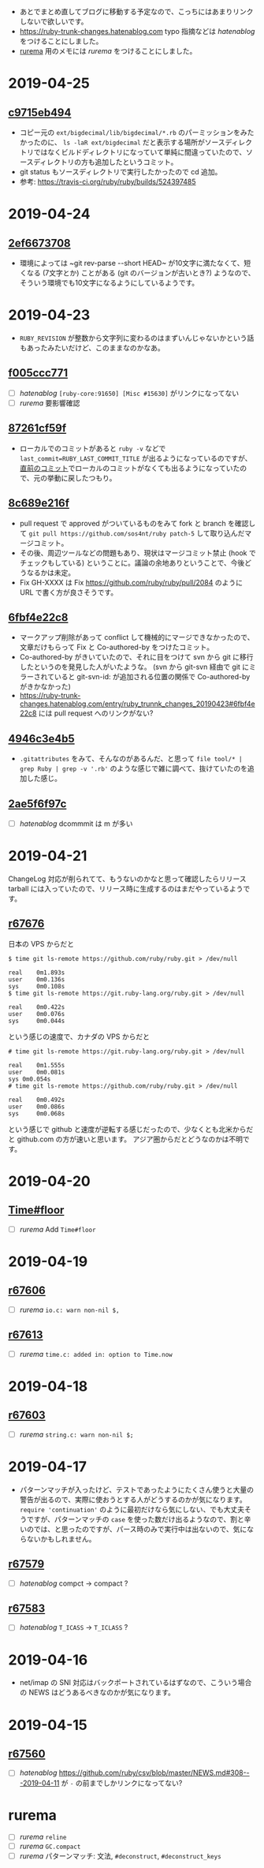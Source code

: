 - あとでまとめ直してブログに移動する予定なので、こっちにはあまりリンクしないで欲しいです。
- <https://ruby-trunk-changes.hatenablog.com> typo 指摘などは *hatenablog* をつけることにしました。
- [rurema](https://github.com/rurema/doctree) 用のメモには *rurema* をつけることにしました。

# 2019-04-25

## [c9715eb494](https://ruby-trunk-changes.hatenablog.com/entry/ruby_trunnk_changes_20190425#c9715eb494)

- コピー元の `ext/bigdecimal/lib/bigdecimal/*.rb` のパーミッションをみたかったのに、 `ls -laR ext/bigdecimal` だと表示する場所がソースディレクトリではなくビルドディレクトリになっていて単純に間違っていたので、ソースディレクトリの方も追加したというコミット。
- git status もソースディレクトリで実行したかったので cd 追加。
- 参考: <https://travis-ci.org/ruby/ruby/builds/524397485>

# 2019-04-24

## [2ef6673708](https://ruby-trunk-changes.hatenablog.com/entry/ruby_trunnk_changes_20190425#2ef6673708)

- 環境によっては ~git rev-parse --short HEAD~ が10文字に満たなくて、短くなる (7文字とか) ことがある (git のバージョンが古いとき?) ようなので、そういう環境でも10文字になるようにしているようです。

# 2019-04-23

- `RUBY_REVISION` が整数から文字列に変わるのはまずいんじゃないかという話もあったみたいだけど、このままなのかなあ。

## [f005ccc771](https://ruby-trunk-changes.hatenablog.com/entry/ruby_trunnk_changes_20190423#f005ccc771)

- [ ] *hatenablog* `[ruby-core:91650] [Misc #15630]` がリンクになってない
- [ ] *rurema* 要影響確認

## [87261cf59f](https://ruby-trunk-changes.hatenablog.com/entry/ruby_trunnk_changes_20190423#87261cf59f)

- ローカルでのコミットがあると `ruby -v` などで `last_commit=RUBY_LAST_COMMIT_TITLE` が出るようになっているのですが、[直前のコミット](https://github.com/ruby/ruby/commit/5da52d1210625fb00acd573b3f32281b4bde1730)でローカルのコミットがなくても出るようになっていたので、元の挙動に戻したつもり。

## [8c689e216f](https://ruby-trunk-changes.hatenablog.com/entry/ruby_trunnk_changes_20190423#8c689e216f)

- pull request で approved がついているものをみて fork と branch を確認して `git pull https://github.com/sos4nt/ruby patch-5` して取り込んだマージコミット。
- その後、周辺ツールなどの問題もあり、現状はマージコミット禁止 (hook でチェックもしている) ということに。議論の余地ありということで、今後どうなるかは未定。
- Fix GH-XXXX は Fix https://github.com/ruby/ruby/pull/2084 のように URL で書く方が良さそうです。

## [6fbf4e22c8](https://ruby-trunk-changes.hatenablog.com/entry/ruby_trunnk_changes_20190423#6fbf4e22c8)

- マークアップ削除があって conflict して機械的にマージできなかったので、文章だけもらって Fix と Co-authored-by をつけたコミット。
- Co-authored-by がきいていたので、それに目をつけて svn から git に移行したというのを発見した人がいたような。 (svn から git-svn 経由で git にミラーされていると git-svn-id: が追加される位置の関係で Co-authored-by がきかなかった)
- <https://ruby-trunk-changes.hatenablog.com/entry/ruby_trunnk_changes_20190423#6fbf4e22c8> には pull request へのリンクがない?

## [4946c3e4b5](https://ruby-trunk-changes.hatenablog.com/entry/ruby_trunnk_changes_20190423#4946c3e4b5)

- `.gitattributes` をみて、そんなのがあるんだ、と思って `file tool/* | grep Ruby | grep -v '.rb'` のような感じで雑に調べて、抜けていたのを追加した感じ。

## [2ae5f6f97c](https://ruby-trunk-changes.hatenablog.com/entry/ruby_trunnk_changes_20190423#2ae5f6f97c)

- [ ] *hatenablog* dcommmit は m が多い

# 2019-04-21

ChangeLog 対応が削られてて、もうないのかなと思って確認したらリリース tarball には入っていたので、リリース時に生成するのはまだやっているようです。

## [r67676](https://ruby-trunk-changes.hatenablog.com/entry/ruby_trunk_changes_67650_67693#r67676)

日本の VPS からだと

```
$ time git ls-remote https://github.com/ruby/ruby.git > /dev/null

real    0m1.893s
user    0m0.136s
sys     0m0.108s
$ time git ls-remote https://git.ruby-lang.org/ruby.git > /dev/null

real    0m0.422s
user    0m0.076s
sys     0m0.044s
```

という感じの速度で、カナダの VPS からだと

```
# time git ls-remote https://git.ruby-lang.org/ruby.git > /dev/null

real    0m1.555s
user    0m0.081s
sys 0m0.054s
# time git ls-remote https://github.com/ruby/ruby.git > /dev/null

real    0m0.492s
user    0m0.086s
sys     0m0.068s
```

という感じで github と速度が逆転する感じだったので、少なくとも北米からだと github.com の方が速いと思います。
アジア圏からだとどうなのかは不明です。

# 2019-04-20

## [Time#floor](https://ruby-trunk-changes.hatenablog.com/entry/ruby_trunk_changes_67619_67649#r67632)

- [ ] *rurema* Add `Time#floor`

# 2019-04-19

## [r67606](https://ruby-trunk-changes.hatenablog.com/entry/ruby_trunk_changes_67606_67618#r67606)

- [ ] *rurema* `io.c: warn non-nil $,`

## [r67613](https://ruby-trunk-changes.hatenablog.com/entry/ruby_trunk_changes_67606_67618#r67613)

- [ ] *rurema* `time.c: added in: option to Time.now`

# 2019-04-18

## [r67603](https://ruby-trunk-changes.hatenablog.com/entry/ruby_trunk_changes_67601_67605#r67603)

- [ ] *rurema* `string.c: warn non-nil $;`

# 2019-04-17

- パターンマッチが入ったけど、テストであったようにたくさん使うと大量の警告が出るので、実際に使おうとする人がどうするのかが気になります。 `require 'continuation'` のように最初だけなら気にしない、でも大丈夫そうですが、パターンマッチの `case` を使った数だけ出るようなので、割と辛いのでは、と思ったのですが、パース時のみで実行中は出ないので、気にならないかもしれません。

## [r67579](https://ruby-trunk-changes.hatenablog.com/entry/ruby_trunk_changes_67572_67600#r67579)

- [ ] *hatenablog* compct → compact ?

## [r67583](https://ruby-trunk-changes.hatenablog.com/entry/ruby_trunk_changes_67572_67600#r67583)

- [ ] *hatenablog* `T_ICASS` → `T_ICLASS` ?

# 2019-04-16

- net/imap の SNI 対応はバックポートされているはずなので、こういう場合の NEWS はどうあるべきなのかが気になります。

# 2019-04-15

## [r67560](https://ruby-trunk-changes.hatenablog.com/entry/ruby_trunk_changes_67550_67563#r67560)

- [ ] *hatenablog* <https://github.com/ruby/csv/blob/master/NEWS.md#308---2019-04-11> が `-` の前までしかリンクになってない?

# rurema

- [ ] *rurema* `reline`
- [ ] *rurema* `GC.compact`
- [ ] *rurema* パターンマッチ: 文法, `#deconstruct`, `#deconstruct_keys`
